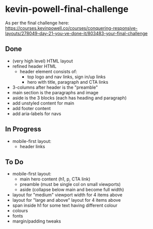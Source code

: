 # kevin-powell-final-challenge

As per the final challenge here:
https://courses.kevinpowell.co/courses/conquering-responsive-layouts/278049-day-21-you-ve-done-it/803483-your-final-challenge

## Done

- (very high level) HTML layout
- refined header HTML
  - header element consists of:
    - top logo and nav links, sign in/up links
    - hero with title, paragraph and CTA links
- 3-columns after header is the "preamble"
- main section is the paragraphs and image
- aside is the 3 blocks (each has heading and paragraph)
- add unstyled content for main
- add footer content
- add aria-labels for navs

## In Progress

- mobile-first layout:
  - header links

## To Do

- mobile-first layout:
  - main hero content (h1, p, CTA link)
  - preamble (must be single col on small viewports)
  - aside (collapse below main and become full width)
- layout for "medium" viewport width for 4 items above
- layout for "large and above" layout for 4 items above
- span inside h1 for some text having different colour
- colours
- fonts
- margin/padding tweaks
